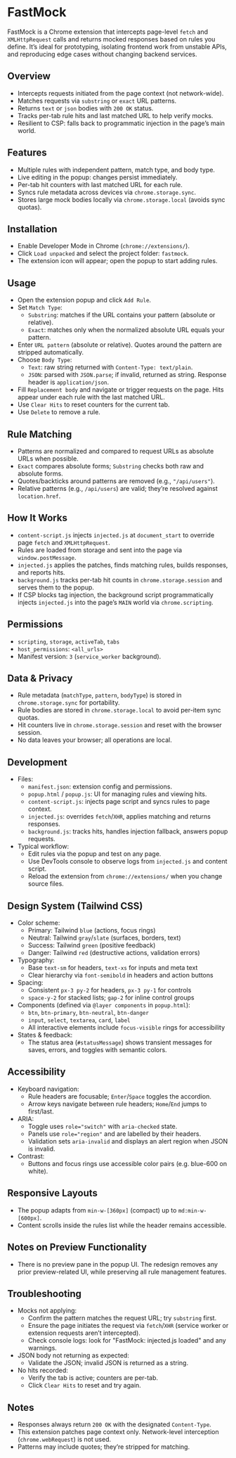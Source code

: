 # FastMock

FastMock is a Chrome extension that intercepts page-level `fetch` and `XMLHttpRequest` calls and returns mocked responses based on rules you define. It’s ideal for prototyping, isolating frontend work from unstable APIs, and reproducing edge cases without changing backend services.

## Overview
- Intercepts requests initiated from the page context (not network-wide).
- Matches requests via `substring` or `exact` URL patterns.
- Returns `text` or `json` bodies with `200 OK` status.
- Tracks per-tab rule hits and last matched URL to help verify mocks.
- Resilient to CSP: falls back to programmatic injection in the page’s main world.

## Features
- Multiple rules with independent pattern, match type, and body type.
- Live editing in the popup: changes persist immediately.
- Per-tab hit counters with last matched URL for each rule.
- Syncs rule metadata across devices via `chrome.storage.sync`.
- Stores large mock bodies locally via `chrome.storage.local` (avoids sync quotas).

## Installation
- Enable Developer Mode in Chrome (`chrome://extensions/`).
- Click `Load unpacked` and select the project folder: `fastmock`.
- The extension icon will appear; open the popup to start adding rules.

## Usage
- Open the extension popup and click `Add Rule`.
- Set `Match Type`:
  - `Substring`: matches if the URL contains your pattern (absolute or relative).
  - `Exact`: matches only when the normalized absolute URL equals your pattern.
- Enter `URL pattern` (absolute or relative). Quotes around the pattern are stripped automatically.
- Choose `Body Type`:
  - `Text`: raw string returned with `Content-Type: text/plain`.
  - `JSON`: parsed with `JSON.parse`; if invalid, returned as string. Response header is `application/json`.
- Fill `Replacement body` and navigate or trigger requests on the page. Hits appear under each rule with the last matched URL.
- Use `Clear Hits` to reset counters for the current tab.
- Use `Delete` to remove a rule.

## Rule Matching
- Patterns are normalized and compared to request URLs as absolute URLs when possible.
- `Exact` compares absolute forms; `Substring` checks both raw and absolute forms.
- Quotes/backticks around patterns are removed (e.g., `"/api/users"`).
- Relative patterns (e.g., `/api/users`) are valid; they’re resolved against `location.href`.

## How It Works
- `content-script.js` injects `injected.js` at `document_start` to override page `fetch` and `XMLHttpRequest`.
- Rules are loaded from storage and sent into the page via `window.postMessage`.
- `injected.js` applies the patches, finds matching rules, builds responses, and reports hits.
- `background.js` tracks per-tab hit counts in `chrome.storage.session` and serves them to the popup.
- If CSP blocks tag injection, the background script programmatically injects `injected.js` into the page’s `MAIN` world via `chrome.scripting`.

## Permissions
- `scripting`, `storage`, `activeTab`, `tabs`
- `host_permissions`: `<all_urls>`
- Manifest version: `3` (`service_worker` background).

## Data & Privacy
- Rule metadata (`matchType`, `pattern`, `bodyType`) is stored in `chrome.storage.sync` for portability.
- Rule bodies are stored in `chrome.storage.local` to avoid per-item sync quotas.
- Hit counters live in `chrome.storage.session` and reset with the browser session.
- No data leaves your browser; all operations are local.

## Development
- Files:
  - `manifest.json`: extension config and permissions.
  - `popup.html` / `popup.js`: UI for managing rules and viewing hits.
  - `content-script.js`: injects page script and syncs rules to page context.
  - `injected.js`: overrides `fetch`/`XHR`, applies matching and returns responses.
  - `background.js`: tracks hits, handles injection fallback, answers popup requests.
- Typical workflow:
  - Edit rules via the popup and test on any page.
  - Use DevTools console to observe logs from `injected.js` and content script.
  - Reload the extension from `chrome://extensions/` when you change source files.

## Design System (Tailwind CSS)
- Color scheme:
  - Primary: Tailwind `blue` (actions, focus rings)
  - Neutral: Tailwind `gray`/`slate` (surfaces, borders, text)
  - Success: Tailwind `green` (positive feedback)
  - Danger: Tailwind `red` (destructive actions, validation errors)
- Typography:
  - Base `text-sm` for headers, `text-xs` for inputs and meta text
  - Clear hierarchy via `font-semibold` in headers and action buttons
- Spacing:
  - Consistent `px-3 py-2` for headers, `px-3 py-1` for controls
  - `space-y-2` for stacked lists; `gap-2` for inline control groups
- Components (defined via `@layer components` in `popup.html`):
  - `btn`, `btn-primary`, `btn-neutral`, `btn-danger`
  - `input`, `select`, `textarea`, `card`, `label`
  - All interactive elements include `focus-visible` rings for accessibility
- States & feedback:
  - The status area (`#statusMessage`) shows transient messages for saves, errors, and toggles with semantic colors.

## Accessibility
- Keyboard navigation:
  - Rule headers are focusable; `Enter`/`Space` toggles the accordion.
  - Arrow keys navigate between rule headers; `Home`/`End` jumps to first/last.
- ARIA:
  - Toggle uses `role="switch"` with `aria-checked` state.
  - Panels use `role="region"` and are labelled by their headers.
  - Validation sets `aria-invalid` and displays an alert region when JSON is invalid.
- Contrast:
  - Buttons and focus rings use accessible color pairs (e.g. blue-600 on white).

## Responsive Layouts
- The popup adapts from `min-w-[360px]` (compact) up to `md:min-w-[600px]`.
- Content scrolls inside the rules list while the header remains accessible.

## Notes on Preview Functionality
- There is no preview pane in the popup UI. The redesign removes any prior preview-related UI, while preserving all rule management features.

## Troubleshooting
- Mocks not applying:
  - Confirm the pattern matches the request URL; try `substring` first.
  - Ensure the page initiates the request via `fetch`/`XHR` (service worker or extension requests aren’t intercepted).
  - Check console logs: look for "FastMock: injected.js loaded" and any warnings.
- JSON body not returning as expected:
  - Validate the JSON; invalid JSON is returned as a string.
- No hits recorded:
  - Verify the tab is active; counters are per-tab.
  - Click `Clear Hits` to reset and try again.

## Notes
- Responses always return `200 OK` with the designated `Content-Type`.
- This extension patches page context only. Network-level interception (`chrome.webRequest`) is not used.
- Patterns may include quotes; they’re stripped for matching.